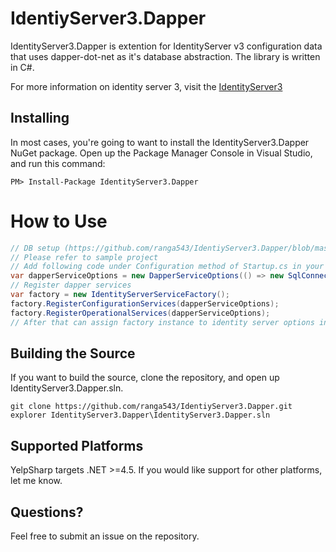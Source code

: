 # IdentiyServer3.Dapper
IdentityServer3.Dapper is extention for IdentityServer v3 configuration data that uses dapper-dot-net as it's database abstraction. The library is written in C#.

For more information on identity server 3, visit the [IdentityServer3](https://github.com/IdentityServer/IdentityServer3)

## Installing 
In most cases, you're going to want to install the IdentityServer3.Dapper NuGet package.  Open up the Package Manager Console in Visual Studio, and run this command:

```
PM> Install-Package IdentityServer3.Dapper
```

# How to Use

```C#
// DB setup (https://github.com/ranga543/IdentiyServer3.Dapper/blob/master/Sql/all.sql)
// Please refer to sample project
// Add following code under Configuration method of Startup.cs in your project
var dapperServiceOptions = new DapperServiceOptions(() => new SqlConnection(ConfigurationManager.ConnectionStrings["YourDBConnectionStringName"].ConnectionString));
// Register dapper services
var factory = new IdentityServerServiceFactory();
factory.RegisterConfigurationServices(dapperServiceOptions);
factory.RegisterOperationalServices(dapperServiceOptions);
// After that can assign factory instance to identity server options instance of factory property
```
## Building the Source
If you want to build the source, clone the repository, and open up IdentityServer3.Dapper.sln.  

```
git clone https://github.com/ranga543/IdentiyServer3.Dapper.git
explorer IdentityServer3.Dapper\IdentityServer3.Dapper.sln
```

## Supported Platforms
YelpSharp targets .NET >=4.5.  If you would like support for other platforms, let me know.  


## Questions?
Feel free to submit an issue on the repository.

